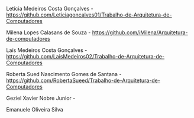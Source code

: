 Letícia Medeiros Costa Gonçalves - https://github.com/Leticiagoncalves01/Trabalho-de-Arquitetura-de-Computadores

Milena Lopes Calasans de Souza - https://github.com/iMilena/Arquitetura-de-computadores

Laís Medeiros Costa Gonçalves - https://github.com/LaisMedeiros02/Trabalho-de-Arquitetura-de-Computadores

Roberta Sued Nascimento Gomes de Santana - https://github.com/RobertaSueed/Trabalho-de-Arquitetura-de-Computadores

Geziel Xavier Nobre Junior - 

Emanuele Oliveira Silva
